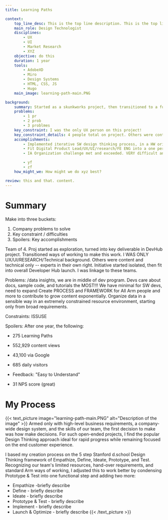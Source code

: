 ```yaml
---
title: Learning Paths

context:
    top_line_desc: This is the top line description. This is the top line description. This is the top line description. This is the top line description. This is the top line description.
    main_role: Design Technologist
    disciplines: 
        - UX
        - UI
        - Market Research
        - XYZ
    objective: do this
    duration: 1 year
    tools: 
        - AdobeXD
        - Miro
        - Design Systems
        - HTML, CSS, JS
        - Hugo
    main_image: learning-path-main.PNG

background:
    summary: Started as a skunkworks project, then transitioned to a full-fledged product collaborating across organizations.
    problems:
        - 1 pr
        - 2 prob
        - 3 problmes
    key_constraint: I was the only UX person on this project!
    key_constraint_details: 4 people total on project. Others were content and technical only -- experts in their own right.
    accomplishments:    
        - Implemented iterative SW design thinking process, in a HW oriented company.
        - Fit Digital Product Lead/UX/UI/research/FE ENG into a one person role and managed it all over 1 year. Very startup-y where one person owned and delivered so many axis.
        - IA Organization challenge met and exceeded. VERY difficult and a long history at Arm, expanded to more markets and had to please the same.

        - yf
        - zf
    how_might_we: How might we do xyz best?

review: this and that. content.
---
```


# Summary
Make into three buckets: 
1. Company problems to solve
2. Key constraint / difficulties
3. Spoilers: Key accomplishments

Team of 4. Proj started as exploration, turned into key deliverable in DevHub project. Transitioned ways of working to make this work. I WAS ONLY UX/UI/RESEARCH/Technical background. Others were content and technical only -- experts in their own right. Initiative started isolated, then fit into overall Developer Hub launch. I was linkage to these teams.

Problems: /data insights, we are in middle of dev program. Devs care about docs, sample code, and tutorials the MOST!!! We have minimal for SW devs, need to expand
Create PROCESS and FRAMEWORK for All Arm people and more to contribute to grow content exponentially.
Organize data in a sensible way in an extremely constrained resource environment, starting only from broad requirements.

Constraints: ISSUSE

Spoilers: After one year, the following:
- 275 Learning Paths

- 552,929 content views
- 43,100 via Google
- 685 daily visitors

- Feedback: "Easy to Understand"
- 31 NPS score (great)


# My Process

{{< text_picture image="learning-path-main.PNG" alt="Description of the image" >}}
Armed only with high-level business requirements, a company-wide design system, and the skills of our team, the first decision to make was how make decisions. For such open-ended projects, I find the popular Design Thinking approach ideal for rapid progress while remaining focused on the end customer experience.

I based my creation process on the 5 step Stanford d.school Design Thinking framework of Empathize, Define, Ideate, Prototype, and Test. Recognizing our team's limited resources, hand-over requirements, and standard Arm ways of working, I adjusted this to work better by condensing Prototype & Test into one functional step and adding two more:
- Empathize -briefly describe
- Define - briefly describe
- Ideate - briefly describe
- Prototype & Test - briefly describe
- Implement - briefly describe
- Launch & Optimize  - briefly describe
{{< /text_picture >}}





#